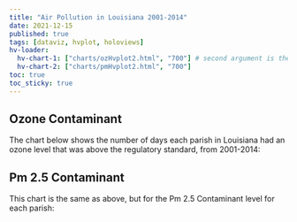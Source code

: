 ```yaml
---
title: "Air Pollution in Louisiana 2001-2014"
date: 2021-12-15
published: true
tags: [dataviz, hvplot, holoviews]
hv-loader:
  hv-chart-1: ["charts/ozHvplot2.html", "700"] # second argument is the height
  hv-chart-2: ["charts/pmHvplot2.html", "700"]
toc: true
toc_sticky: true
---
```


## Ozone Contaminant

The chart below shows the number of days each parish in Louisiana had an ozone level that was above the regulatory standard, from 2001-2014:

<div id="hv-chart-1"></div>

## Pm 2.5 Contaminant

This chart is the same as above, but for the Pm 2.5 Contaminant level for each parish:

<div id="hv-chart-2"></div>

